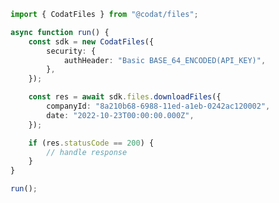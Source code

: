 <!-- Start SDK Example Usage [usage] -->
```typescript
import { CodatFiles } from "@codat/files";

async function run() {
    const sdk = new CodatFiles({
        security: {
            authHeader: "Basic BASE_64_ENCODED(API_KEY)",
        },
    });

    const res = await sdk.files.downloadFiles({
        companyId: "8a210b68-6988-11ed-a1eb-0242ac120002",
        date: "2022-10-23T00:00:00.000Z",
    });

    if (res.statusCode == 200) {
        // handle response
    }
}

run();

```
<!-- End SDK Example Usage [usage] -->